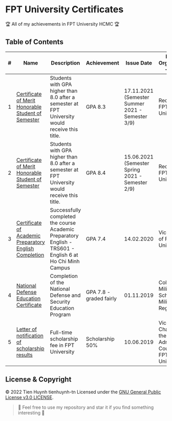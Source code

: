# FPT University Certificates

:trophy: All of my achievements in FPT University HCMC :trophy:

## Table of Contents
#| Name | Description | Achievement | Issue Date | Issuing Organization - Issuer
-| ---- | ----------- | ----------- | ---------- | -----------------------------
1| [Certificate of Merit Honorable Student of Semester](https://raw.githubusercontent.com/tienhuynh-tn/awards/main/1-fpt-university/honorable-student-of-semester-summer-2021.jpg) | Students with GPA higher than 8.0 after a semester at FPT University would receive this title. | GPA 8.3 | 17.11.2021 (Semester Summer 2021 - Semester 3/9) | Rector of FPT University
2| [Certificate of Merit Honorable Student of Semester](https://raw.githubusercontent.com/tienhuynh-tn/awards/main/1-fpt-university/honorable-student-of-semester-spring-2021.jpg) | Students with GPA higher than 8.0 after a semester at FPT University would receive this title. | GPA 8.4 | 15.06.2021 (Semester Spring 2021 - Semester 2/9) | Rector of FPT University
3| [Certificate of Academic Preparatory English Completion](https://raw.githubusercontent.com/tienhuynh-tn/awards/main/1-fpt-university/completion-preparatory-english.jpg) | Successfully completed the course Academic Preparatory English - TRS601 - English 6 at Ho Chi Minh Campus | GPA 7.4 | 14.02.2020 | Vice Rector of FPT University
4| [National Defense Education Certificate](https://raw.githubusercontent.com/tienhuynh-tn/awards/main/1-fpt-university/defense-Education.jpg) | Completion of the National Defense and Security Education Program | GPA 7.8 - graded fairly | 01.11.2019 | Colonel in Military School of Military Region 7
5| [Letter of notification of scholarship results](https://raw.githubusercontent.com/tienhuynh-tn/awards/main/1-fpt-university/fptu-scholarship-50%25.jpg) | Full-time scholarship fee in FPT University | Scholarship 50% | 10.06.2019 | Vice Chairman of the Admission Council of FPT University

## License & Copyright
&copy; 2022 Tien Huynh tienhuynh-tn Licensed under the [GNU General Public License v3.0 LICENSE](https://github.com/tienhuynh-tn/awards/blob/main/LICENSE).

> :love_you_gesture: Feel free to use my repository and star it if you find something interesting :love_you_gesture:
